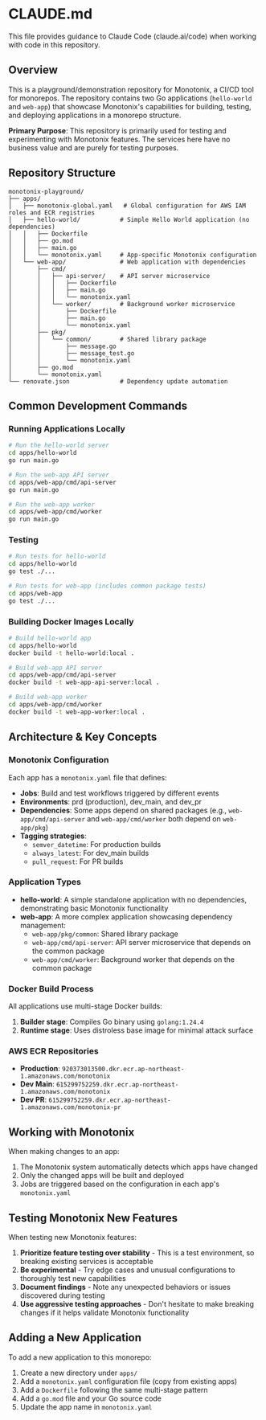 # CLAUDE.md

This file provides guidance to Claude Code (claude.ai/code) when working with code in this repository.

## Overview

This is a playground/demonstration repository for Monotonix, a CI/CD tool for monorepos. The repository contains two Go applications (`hello-world` and `web-app`) that showcase Monotonix's capabilities for building, testing, and deploying applications in a monorepo structure.

**Primary Purpose**: This repository is primarily used for testing and experimenting with Monotonix features. The services here have no business value and are purely for testing purposes.

## Repository Structure

```
monotonix-playground/
├── apps/
│   ├── monotonix-global.yaml   # Global configuration for AWS IAM roles and ECR registries
│   ├── hello-world/           # Simple Hello World application (no dependencies)
│   │   ├── Dockerfile
│   │   ├── go.mod
│   │   ├── main.go
│   │   └── monotonix.yaml     # App-specific Monotonix configuration
│   └── web-app/               # Web application with dependencies
│       ├── cmd/
│       │   ├── api-server/    # API server microservice
│       │   │   ├── Dockerfile
│       │   │   ├── main.go
│       │   │   └── monotonix.yaml
│       │   └── worker/        # Background worker microservice
│       │       ├── Dockerfile
│       │       ├── main.go
│       │       └── monotonix.yaml
│       ├── pkg/
│       │   └── common/        # Shared library package
│       │       ├── message.go
│       │       ├── message_test.go
│       │       └── monotonix.yaml
│       ├── go.mod
│       └── monotonix.yaml
└── renovate.json              # Dependency update automation
```

## Common Development Commands

### Running Applications Locally

```bash
# Run the hello-world server
cd apps/hello-world
go run main.go

# Run the web-app API server
cd apps/web-app/cmd/api-server
go run main.go

# Run the web-app worker
cd apps/web-app/cmd/worker
go run main.go
```

### Testing

```bash
# Run tests for hello-world
cd apps/hello-world
go test ./...

# Run tests for web-app (includes common package tests)
cd apps/web-app
go test ./...
```

### Building Docker Images Locally

```bash
# Build hello-world app
cd apps/hello-world
docker build -t hello-world:local .

# Build web-app API server
cd apps/web-app/cmd/api-server
docker build -t web-app-api-server:local .

# Build web-app worker
cd apps/web-app/cmd/worker
docker build -t web-app-worker:local .
```

## Architecture & Key Concepts

### Monotonix Configuration

Each app has a `monotonix.yaml` file that defines:

- **Jobs**: Build and test workflows triggered by different events
- **Environments**: prd (production), dev_main, and dev_pr
- **Dependencies**: Some apps depend on shared packages (e.g., `web-app/cmd/api-server` and `web-app/cmd/worker` both depend on `web-app/pkg`)
- **Tagging strategies**:
  - `semver_datetime`: For production builds
  - `always_latest`: For dev_main builds
  - `pull_request`: For PR builds

### Application Types

- **hello-world**: A simple standalone application with no dependencies, demonstrating basic Monotonix functionality
- **web-app**: A more complex application showcasing dependency management:
  - `web-app/pkg/common`: Shared library package
  - `web-app/cmd/api-server`: API server microservice that depends on the common package
  - `web-app/cmd/worker`: Background worker that depends on the common package

### Docker Build Process

All applications use multi-stage Docker builds:

1. **Builder stage**: Compiles Go binary using `golang:1.24.4`
2. **Runtime stage**: Uses distroless base image for minimal attack surface

### AWS ECR Repositories

- **Production**: `920373013500.dkr.ecr.ap-northeast-1.amazonaws.com/monotonix`
- **Dev Main**: `615299752259.dkr.ecr.ap-northeast-1.amazonaws.com/monotonix`
- **Dev PR**: `615299752259.dkr.ecr.ap-northeast-1.amazonaws.com/monotonix-pr`

## Working with Monotonix

When making changes to an app:

1. The Monotonix system automatically detects which apps have changed
2. Only the changed apps will be built and deployed
3. Jobs are triggered based on the configuration in each app's `monotonix.yaml`

## Testing Monotonix New Features

When testing new Monotonix features:

1. **Prioritize feature testing over stability** - This is a test environment, so breaking existing services is acceptable
2. **Be experimental** - Try edge cases and unusual configurations to thoroughly test new capabilities
3. **Document findings** - Note any unexpected behaviors or issues discovered during testing
4. **Use aggressive testing approaches** - Don't hesitate to make breaking changes if it helps validate Monotonix functionality

## Adding a New Application

To add a new application to this monorepo:

1. Create a new directory under `apps/`
2. Add a `monotonix.yaml` configuration file (copy from existing apps)
3. Add a `Dockerfile` following the same multi-stage pattern
4. Add a `go.mod` file and your Go source code
5. Update the app name in `monotonix.yaml`

